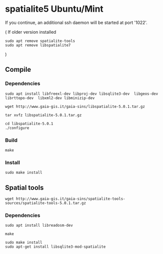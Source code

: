 # spatialite5 Ubuntu/Mint

If you continue, an additional ssh daemon will be started at port 
'1022'. 

(
If older version installed
```
sudo apt remove spatialite-tools
sudo apt remove libspatialite7
```
)

## Compile

### Dependencies
```
sudo apt install libfreexl-dev libproj-dev libsqlite3-dev  libgeos-dev  librttopo-dev  libxml2-dev libminizip-dev
```

```
wget http://www.gaia-gis.it/gaia-sins/libspatialite-5.0.1.tar.gz
```
```
tar xvfz libspatialite-5.0.1.tar.gz
```
```
cd libspatialite-5.0.1
./configure
```

### Build
```
make
```
### Install
```
sudo make install 
```

## Spatial tools

```
wget http://www.gaia-gis.it/gaia-sins/spatialite-tools-sources/spatialite-tools-5.0.1.tar.gz
```

### Dependencies
```
sudo apt install libreadosm-dev
```

```
make
```

```
sudo make install
sudo apt-get install libsqlite3-mod-spatialite

```
